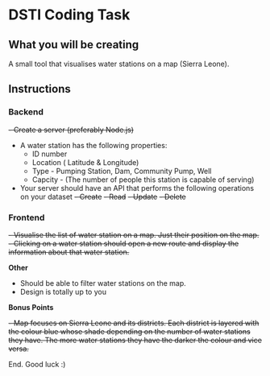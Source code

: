 # DSTI Coding Task

## What you will be creating

A small tool that visualises water stations on a map (Sierra Leone).

## Instructions

### Backend

~~- Create a server (preferably Node.js)~~
- A water station has the following properties:
    - ID number
    - Location ( Latitude & Longitude)
    - Type - Pumping Station, Dam, Community Pump, Well
    - Capcity - (The number of people this station is capable of serving)
- Your server should have an API that performs the following operations on your dataset
    ~~- Create~~
    ~~- Read~~
    ~~- Update~~
    ~~- Delete~~

### Frontend

~~- Visualise the list of water station on a map. Just their position on the map.~~
~~- Clicking on a water station should open a new route and display the information about that water station.~~

**Other**

- Should be able to filter water stations on the map.
- Design is totally up to you

**Bonus Points**

~~- Map focuses on Sierra Leone and its districts. Each district is layered with the colour blue whose shade depending on the number of water stations they have. The more water stations they have the darker the colour and vice versa.~~

End. Good luck :)
